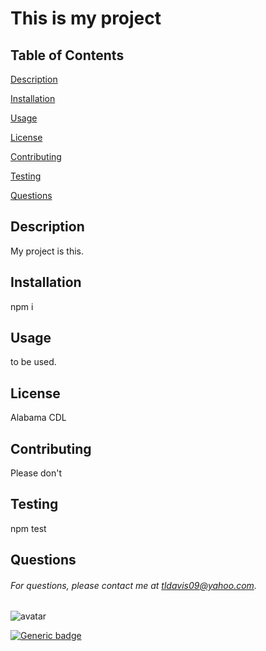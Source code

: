 # This is my project

## Table of Contents
[Description](#description)

[Installation](#installation)

[Usage](#usage)

[License](#license)

[Contributing](#contributing)

[Testing](#testing)

[Questions](#questions)

## Description
My project is this.

## Installation
npm i

## Usage
to be used.

## License
Alabama CDL

## Contributing
Please don't

## Testing
npm test

## Questions
###### For questions, please contact me at tldavis09@yahoo.com.

![avatar](https://avatars0.githubusercontent.com/u/58016756?v=4)

[![Generic badge](https://img.shields.io/badge/Happy-Hunting-purple.svg)](https://shields.io/)
